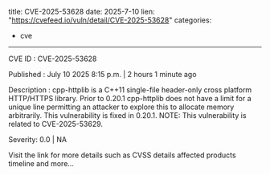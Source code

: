  
title: CVE-2025-53628
date: 2025-7-10
lien: "https://cvefeed.io/vuln/detail/CVE-2025-53628"
categories:
  - cve
---

CVE ID : CVE-2025-53628

Published :  July 10
2025
8:15 p.m. | 2 hours
1 minute ago

Description : cpp-httplib is a C++11 single-file header-only cross platform HTTP/HTTPS library. Prior to 0.20.1
cpp-httplib does not have a limit for a unique line
permitting an attacker to explore this to allocate memory arbitrarily. This vulnerability is fixed in 0.20.1. NOTE: This vulnerability is related to CVE-2025-53629.

Severity: 0.0 | NA

Visit the link for more details
such as CVSS details
affected products
timeline
and more...
